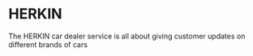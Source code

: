 # HERKIN

The HERKIN car dealer service is all about giving customer updates on different brands of cars